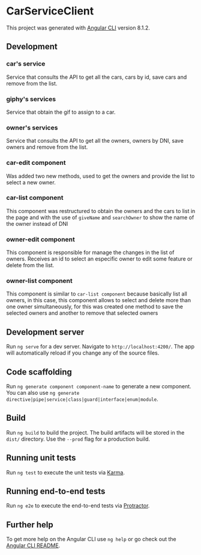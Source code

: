 # CarServiceClient

This project was generated with [Angular CLI](https://github.com/angular/angular-cli) version 8.1.2.

## Development

### car's service

Service that consults the API to get all the cars, cars by id, save cars and remove from the list.

### giphy's services

Service that obtain the gif to assign to a car.

### owner's services

Service that consults the API to get all the owners, owners by DNI, save owners and remove from the list.

### car-edit component

Was added two new methods, used to get the owners and provide the list to select a new owner.

### car-list component

This component was restructured to obtain the owners and the cars to list in the page and with the use of `giveName` and `searchOwner` to show the name of the owner instead of DNI

### owner-edit component

This component is responsible for manage the changes in the list of owners. Receives an id to select an especific owner to edit some feature or delete from the list. 

### owner-list component

This component is similar to `car-list component` because basically list all owners, in this case, this component allows to select and delete more than one owner simultaneously, for this was created one method to save the selected owners and another to remove that selected owners

## Development server

Run `ng serve` for a dev server. Navigate to `http://localhost:4200/`. The app will automatically reload if you change any of the source files.

## Code scaffolding

Run `ng generate component component-name` to generate a new component. You can also use `ng generate directive|pipe|service|class|guard|interface|enum|module`.

## Build

Run `ng build` to build the project. The build artifacts will be stored in the `dist/` directory. Use the `--prod` flag for a production build.

## Running unit tests

Run `ng test` to execute the unit tests via [Karma](https://karma-runner.github.io).

## Running end-to-end tests

Run `ng e2e` to execute the end-to-end tests via [Protractor](http://www.protractortest.org/).

## Further help

To get more help on the Angular CLI use `ng help` or go check out the [Angular CLI README](https://github.com/angular/angular-cli/blob/master/README.md).
